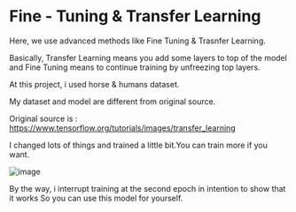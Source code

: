 # Fine - Tuning & Transfer Learning 

Here, we use advanced methods like Fine Tuning & Trasnfer Learning.

Basically, Transfer Learning means you add some layers to top of the model and
Fine Tuning means to continue training by unfreezing top layers.

At this project, i used horse & humans dataset.

My dataset and model are different from original source.

Original source is : https://www.tensorflow.org/tutorials/images/transfer_learning

I changed lots of things and trained a little bit.You can train more if you want. 

![image](https://user-images.githubusercontent.com/38746955/136469148-fbc0e2e5-995f-4b1e-baf0-c186cce72f6e.png)

By the way, i interrupt training at the second epoch in intention to show that it works
So you can use this model for yourself.
